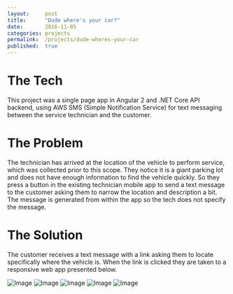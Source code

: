 ```yaml
---
layout:     post
title:      "Dude where's your car?"
date:       2016-11-05
categories: projects
permalink:  /projects/dude-wheres-your-car
published:  true
---
```

# The Tech
This project was a single page app in Angular 2 and .NET Core API backend, using AWS SMS (Simple Notification Service) for text messaging between the service technician and the customer.

# The Problem
The technician has arrived at the location of the vehicle to perform service, which was collected prior to this scope. They notice it is a giant parking lot and does not have enough information to find the vehicle quickly. So they press a button in the existing technician mobile app to send a text message to the customer asking them to narrow the location and description a bit. The message is generated from within the app so the tech does not specify the message.

# The Solution
The customer receives a text message with a link asking them to locate specifically where the vehicle is. When the link is clicked they are taken to a responsive web app presented below.

![Image](/assets/images/posts/dude-wheres-your-car-2.png)
![Image](/assets/images/posts/dude-wheres-your-car-3.png)
![Image](/assets/images/posts/dude-wheres-your-car-4.png)
![Image](/assets/images/posts/dude-wheres-your-car-5.png)
![Image](/assets/images/posts/dude-wheres-your-car-6.png)
